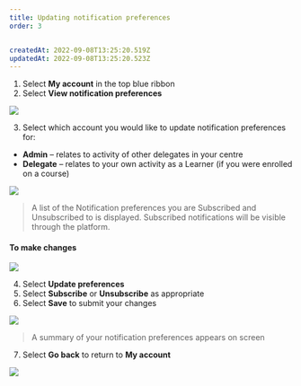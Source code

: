 ```yaml
---
title: Updating notification preferences
order: 3


createdAt: 2022-09-08T13:25:20.519Z
updatedAt: 2022-09-08T13:25:20.523Z
---
```

1. Select **My account** in the top blue ribbon​
2. Select **View notification preferences​**

![](/img/em-1-19-Managing.jpg)

3. Select which account you would like to update notification preferences for:​

* **Admin** – relates to activity of other delegates in your centre​
* **Delegate** – relates to your own activity as a Learner (if you were enrolled on a course)​

![](/img/em-1-20-Managing.jpg)

> A list of the Notification preferences you are Subscribed and Unsubscribed to is displayed. Subscribed notifications will be visible through the platform. ​

#### To make changes​

![](/img/em-1-21-Managing.jpg)

4. ​Select **Update preferences​**
5. Select **Subscribe** or **Unsubscribe** as appropriate​
6. Select **Save** to submit your changes​

![](/img/em-1-22-Managing.jpg)

> A summary of your notification preferences appears on screen​

7. Select **Go back** to return to **My account**

![](/img/em-1-23-Managing.png)